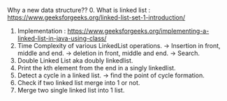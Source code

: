 

   Why a new data structure??
0. What is linked list : https://www.geeksforgeeks.org/linked-list-set-1-introduction/
1. Implementation : https://www.geeksforgeeks.org/implementing-a-linked-list-in-java-using-class/
2. Time Complexity of various LinkedList operations.
    -> Insertion in front, middle and end.
    -> deletion in front, middle and end.
    -> Search.
3. Double Linked List aka doubly linkedlist.
4. Print the kth element from the end in a singly linkedlist.
5. Detect a cycle in a linked list.
  -> find the point of cycle formation.
6. Check if two linked list merge into 1 or not.
7. Merge two single linked list into 1 list.